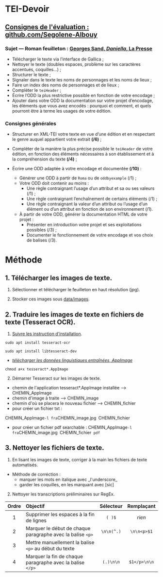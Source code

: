 # TEI-Devoir

## [Consignes de l'évaluation : github.com/Segolene-Albouy](https://github.com/Segolene-Albouy/XML-TEI_M2TNAH/blob/main/ConsignesEvaluation.md)

### Sujet — Roman feuilleton : [Georges Sand, *Daniella*, La Presse](https://gallica.bnf.fr/html/und/presse-et-revues/la-daniella?mode=desktop)

* Télécharger le texte via l’interface de Gallica ;
* Nettoyer le texte (doubles espaces, problème sur les caractères accentués, coquilles…) ;
* Structurer le texte ;
* Signaler dans le texte les noms de personnages et les noms de lieux ;
* Faire un index des noms de personnages et de lieux ;
* Compléter le `teiHeader` ;
* Écrire l’ODD la plus restrictive possible en fonction de votre encodage ;
* Ajouter dans votre ODD la documentation sur votre projet d’encodage, les éléments que vous avez encodés : pourquoi et comment, et quels pourront être à terme les usages de votre édition.

### Consignes générales

* Structurer en XML-TEI votre texte en vue d’une édition et en respectant le genre auquel appartient votre extrait **(/6)** ;

* Compléter de la manière la plus précise possible le `teiHeader` de votre édition, en fonction des éléments nécessaires à son établissement et à la compréhension du texte **(/4)** ;

* Écrire une ODD adaptée à votre encodage et documentée **(/10)** :
	- Générer une ODD à partir de `Roma` ou de `oddbyexample` (/1) ;
	- Votre ODD doit contenir au moins :
		- Une règle contraignant l’usage d’un attribut et sa ou ses valeurs (/1) ;
		- Une règle contraignant l’enchaînement de certains éléments (/1) ;
		- Une règle contraignant la valeur d’un attribut ou l’usage d’un élément ou d’un attribut en fonction de son environnement (/1).
	- À partir de votre ODD, générer la documentation HTML de votre projet :
		- Présenter en introduction votre projet et ses exploitations possibles (/3) ;
		- Documenter le fonctionnement de votre encodage et vos choix de balises (/3).
    
# Méthode

## 1. Télécharger les images de texte.

1. Sélectionner et télécharger le feuilleton en haut résolution (jpg).

2. Stocker ces images sous [data/images](https://github.com/kat-kel/TEI-Devoir/tree/main/data/images).
 
## 2. Traduire les images de texte en fichiers de texte (Tesseract OCR).

1. [Suivre les instruction d'installation](https://tesseract-ocr.github.io/tessdoc/Installation.html).

  ```sudo apt install tesseract-ocr```

  ```sudo apt install libtesseract-dev```

  - [_télécharger les données linguistiques entraînées, AppImage_](https://github.com/AlexanderP/tesseract-appimage/releases)

  ```chmod a+x tesseract*.AppImage```

2. Démarrer Tesseract sur les images de texte.
  - chemin de l'application tesseract*.AppImage installée --> CHEMIN_AppImage
  - chemin d'image à traite --> CHEMIN_image
  - chemin d'où se placera le nouveau fichier --> CHEMIN_fichier
  - pour créer un fichier txt :

   CHEMIN_AppImage``` -l fra ```CHEMIN_image.jpg``` ```CHEMIN_fichier
    
  - pour créer un fichier pdf searchable :
    CHEMIN_AppImage``` -l fra ```CHEMIN_image.jpg``` ```CHEMIN_fichier``` pdf```

## 3. Nettoyer les fichiers de texte.

1. En lisant les images de texte, corriger à la main les fichiers de texte automatisés.

  - Méthode de corréction :
    - marquer les mots en italique avec \_l'underscore_
    - garder les coquilles, en les marquant avec \[sic]
    
2. Nettoyer les transcriptions préliminaires sur RegEx.

| Ordre | Objectif | Sélecteur | Remplaçant |
|:-----:|:---------|:---------:|:----------:|
| 1 | Supprimer les espaces à la fin de lignes | ```( )$``` | _rien_ |
| 2 | Marquer le début de chaque paragraphe avec la balise ```<p>``` | ```\n\n(^.)``` | ```\n\n<p>$1``` |
| 3 | Mettre manuellement la balise ```<p>``` au début du texte |
| 4 | Marquer la fin de chaque paragraphe avec la balise ```</p>``` | ```(.)\n\n``` | ```$1</p>\n\n``` | 

